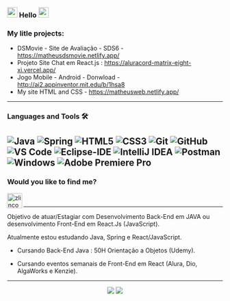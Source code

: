 ### <img src="https://github.com/TheDudeThatCode/TheDudeThatCode/blob/master/Assets/Earth.gif" width="24px"> Hello <img src="https://github.com/TheDudeThatCode/TheDudeThatCode/blob/master/Assets/Earth.gif" width="24px">

### My litle projects:

- DSMovie - Site de Avaliação - SDS6 - https://matheusdsmovie.netlify.app/
- Projeto Site Chat em React.js : https://aluracord-matrix-eight-xi.vercel.app/
- Jogo Mobile - Android - Donwload - http://ai2.appinventor.mit.edu/b/1hsa8
- My site HTML and CSS - https://matheusweb.netlify.app/

---

### Languages and Tools 🛠 

![Java](http://img.shields.io/badge/-Java-5B4638?style=flat-square&logo=java&logoColor=ffffff)
<img alt="Spring" src="https://img.shields.io/badge/spring-%236DB33F.svg?style=flat-square&logo=spring&logoColor=white"/>
![HTML5](https://img.shields.io/badge/-HTML5-%23E44D27?style=flat-square&logo=html5&logoColor=ffffff)
![CSS3](https://img.shields.io/badge/-CSS3-%231572B6?style=flat-square&logo=css3)
![Git](https://img.shields.io/badge/-Git-%23F05032?style=flat-square&logo=git&logoColor=%23ffffff)
![GitHub](https://img.shields.io/badge/-GitHub-181717?style=flat-square&logo=github)
![VS Code](http://img.shields.io/badge/-VS%20Code-007ACC?style=flat-square&logo=visual-studio-code&logoColor=ffffff)
![Eclipse-IDE](http://img.shields.io/badge/-Eclipse-2C2255?style=flat-square&logo=eclipse&logoColor=ffffff)
<img alt="IntelliJ IDEA" src="https://img.shields.io/badge/IntelliJIDEA-000000.svg?style=flat-square&logo=intellij-idea&logoColor=white"/>
<img alt="Postman" src="https://img.shields.io/badge/Postman-FF6C37?style=flat-square&logo=postman&logoColor=white" />
![Windows](http://img.shields.io/badge/-Windows-0078D6?style=flat-square&logo=windows&logoColor=ffffff)
![Adobe Premiere Pro](https://img.shields.io/badge/Adobe%20Premiere%20Pro-2C2255.svg?style=flat-square&logo=Adobe%20Premiere%20Pro&logoColor=ffffff)
---

### Would you like to find me?


[<img align="left" alt="zlincon | LinkedIn" width="35px" src="https://i.pinimg.com/originals/de/b4/6f/deb46f02a59e3b3a2aa58fac16290d63.gif" />](https://www.linkedin.com/in/matheusxc)

<br />

---

<p>
  Objetivo de atuar/Estagiar com Desenvolvimento Back-End em JAVA ou desenvolvimento Front-End em React.Js (JavaScript).

Atualmente estou estudando Java, Spring e React/JavaScript.

- Cursando Back-End Java : 50H Orientação a Objetos (Udemy).
  
- Cursando eventos semanais de Front-End em React (Alura, Dio, AlgaWorks e Kenzie).
</p>

---

<p align = "center">
  <img src = "https://github-readme-stats.vercel.app/api?username=MatheusHubInfo&show_icons=true&theme=radical&line_height=33&count_private=true">
  <img src = "https://github-readme-stats.vercel.app/api/top-langs/?username=MatheusHubInfo&layout=compact&theme=radical&langs_count=6&card_width=250">
</p>
